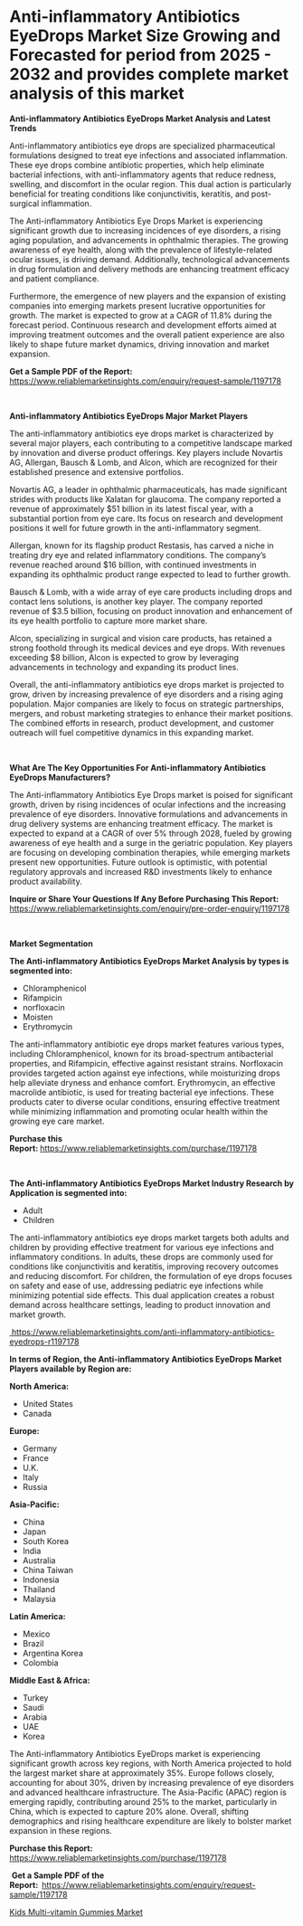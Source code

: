 <p><h1>Anti-inflammatory Antibiotics EyeDrops Market Size Growing and Forecasted for period from 2025 - 2032 and provides complete market analysis of this market</h1></p><p><strong>Anti-inflammatory Antibiotics EyeDrops Market Analysis and Latest Trends</strong></p>
<p><p>Anti-inflammatory antibiotics eye drops are specialized pharmaceutical formulations designed to treat eye infections and associated inflammation. These eye drops combine antibiotic properties, which help eliminate bacterial infections, with anti-inflammatory agents that reduce redness, swelling, and discomfort in the ocular region. This dual action is particularly beneficial for treating conditions like conjunctivitis, keratitis, and post-surgical inflammation.</p><p>The Anti-inflammatory Antibiotics Eye Drops Market is experiencing significant growth due to increasing incidences of eye disorders, a rising aging population, and advancements in ophthalmic therapies. The growing awareness of eye health, along with the prevalence of lifestyle-related ocular issues, is driving demand. Additionally, technological advancements in drug formulation and delivery methods are enhancing treatment efficacy and patient compliance.</p><p>Furthermore, the emergence of new players and the expansion of existing companies into emerging markets present lucrative opportunities for growth. The market is expected to grow at a CAGR of 11.8% during the forecast period. Continuous research and development efforts aimed at improving treatment outcomes and the overall patient experience are also likely to shape future market dynamics, driving innovation and market expansion.</p></p>
<p><strong>Get a Sample PDF of the Report:&nbsp;</strong> <a href="https://www.reliablemarketinsights.com/enquiry/request-sample/1197178?utm_campaign=2531&utm_medium=2&utm_source=Github&utm_content=ia&utm_term=09032025&utm_id=anti-inflammatory-antibiotics-eyedrops">https://www.reliablemarketinsights.com/enquiry/request-sample/1197178</a></p>
<p>&nbsp;</p>
<p><strong>Anti-inflammatory Antibiotics EyeDrops Major Market Players</strong></p>
<p><p>The anti-inflammatory antibiotics eye drops market is characterized by several major players, each contributing to a competitive landscape marked by innovation and diverse product offerings. Key players include Novartis AG, Allergan, Bausch & Lomb, and Alcon, which are recognized for their established presence and extensive portfolios.</p><p>Novartis AG, a leader in ophthalmic pharmaceuticals, has made significant strides with products like Xalatan for glaucoma. The company reported a revenue of approximately $51 billion in its latest fiscal year, with a substantial portion from eye care. Its focus on research and development positions it well for future growth in the anti-inflammatory segment.</p><p>Allergan, known for its flagship product Restasis, has carved a niche in treating dry eye and related inflammatory conditions. The company’s revenue reached around $16 billion, with continued investments in expanding its ophthalmic product range expected to lead to further growth.</p><p>Bausch & Lomb, with a wide array of eye care products including drops and contact lens solutions, is another key player. The company reported revenue of $3.5 billion, focusing on product innovation and enhancement of its eye health portfolio to capture more market share.</p><p>Alcon, specializing in surgical and vision care products, has retained a strong foothold through its medical devices and eye drops. With revenues exceeding $8 billion, Alcon is expected to grow by leveraging advancements in technology and expanding its product lines.</p><p>Overall, the anti-inflammatory antibiotics eye drops market is projected to grow, driven by increasing prevalence of eye disorders and a rising aging population. Major companies are likely to focus on strategic partnerships, mergers, and robust marketing strategies to enhance their market positions. The combined efforts in research, product development, and customer outreach will fuel competitive dynamics in this expanding market.</p></p>
<p>&nbsp;</p>
<p><strong>What Are The Key Opportunities For Anti-inflammatory Antibiotics EyeDrops Manufacturers?</strong></p>
<p><p>The Anti-inflammatory Antibiotics Eye Drops market is poised for significant growth, driven by rising incidences of ocular infections and the increasing prevalence of eye disorders. Innovative formulations and advancements in drug delivery systems are enhancing treatment efficacy. The market is expected to expand at a CAGR of over 5% through 2028, fueled by growing awareness of eye health and a surge in the geriatric population. Key players are focusing on developing combination therapies, while emerging markets present new opportunities. Future outlook is optimistic, with potential regulatory approvals and increased R&D investments likely to enhance product availability.</p></p>
<p><strong>Inquire or Share Your Questions If Any Before Purchasing This Report:</strong> <a href="https://www.reliablemarketinsights.com/enquiry/pre-order-enquiry/1197178?utm_campaign=2531&utm_medium=2&utm_source=Github&utm_content=ia&utm_term=09032025&utm_id=anti-inflammatory-antibiotics-eyedrops">https://www.reliablemarketinsights.com/enquiry/pre-order-enquiry/1197178</a></p>
<p>&nbsp;</p>
<p><strong>Market Segmentation</strong></p>
<p><strong>The Anti-inflammatory Antibiotics EyeDrops Market Analysis by types is segmented into:</strong></p>
<p><ul><li>Chloramphenicol</li><li>Rifampicin</li><li>norfloxacin</li><li>Moisten</li><li>Erythromycin</li></ul></p>
<p><p>The anti-inflammatory antibiotic eye drops market features various types, including Chloramphenicol, known for its broad-spectrum antibacterial properties, and Rifampicin, effective against resistant strains. Norfloxacin provides targeted action against eye infections, while moisturizing drops help alleviate dryness and enhance comfort. Erythromycin, an effective macrolide antibiotic, is used for treating bacterial eye infections. These products cater to diverse ocular conditions, ensuring effective treatment while minimizing inflammation and promoting ocular health within the growing eye care market.</p></p>
<p><strong>Purchase this Report:&nbsp;</strong><a href="https://www.reliablemarketinsights.com/purchase/1197178?utm_campaign=2531&utm_medium=2&utm_source=Github&utm_content=ia&utm_term=09032025&utm_id=anti-inflammatory-antibiotics-eyedrops">https://www.reliablemarketinsights.com/purchase/1197178</a></p>
<p>&nbsp;</p>
<p><strong>The Anti-inflammatory Antibiotics EyeDrops Market Industry Research by Application is segmented into:</strong></p>
<p><ul><li>Adult</li><li>Children</li></ul></p>
<p><p>The anti-inflammatory antibiotics eye drops market targets both adults and children by providing effective treatment for various eye infections and inflammatory conditions. In adults, these drops are commonly used for conditions like conjunctivitis and keratitis, improving recovery outcomes and reducing discomfort. For children, the formulation of eye drops focuses on safety and ease of use, addressing pediatric eye infections while minimizing potential side effects. This dual application creates a robust demand across healthcare settings, leading to product innovation and market growth.</p></p>
<p><a href="https://www.reliablemarketinsights.com/anti-inflammatory-antibiotics-eyedrops-r1197178?utm_campaign=2531&utm_medium=2&utm_source=Github&utm_content=ia&utm_term=09032025&utm_id=anti-inflammatory-antibiotics-eyedrops">&nbsp;https://www.reliablemarketinsights.com/anti-inflammatory-antibiotics-eyedrops-r1197178</a></p>
<p><strong>In terms of Region, the Anti-inflammatory Antibiotics EyeDrops Market Players available by Region are:</strong></p>
<p>
    <p> <strong> North America: </strong>
        <ul>
            <li>United States</li>
            <li>Canada</li>
        </ul>
        </p> 
    <p> <strong> Europe: </strong>
        <ul>
            <li>Germany</li>
            <li>France</li>
            <li>U.K.</li>
            <li>Italy</li>
            <li>Russia</li>
        </ul>
        </p> 
    <p> <strong> Asia-Pacific: </strong>
        <ul>
            <li>China</li>
            <li>Japan</li>
            <li>South Korea</li>
            <li>India</li>
            <li>Australia</li>
            <li>China Taiwan</li>
            <li>Indonesia</li>
            <li>Thailand</li>
            <li>Malaysia</li>
        </ul>
        </p> 
    <p> <strong> Latin America: </strong>
        <ul>
            <li>Mexico</li>
            <li>Brazil</li>
            <li>Argentina Korea</li>
            <li>Colombia</li>
        </ul>
        </p> 
    <p> <strong> Middle East & Africa: </strong>
        <ul>
            <li>Turkey</li>
            <li>Saudi</li>
            <li>Arabia</li>
            <li>UAE</li>
            <li>Korea</li>
        </ul>
    </p>
    </p>
<p><p>The Anti-inflammatory Antibiotics EyeDrops market is experiencing significant growth across key regions, with North America projected to hold the largest market share at approximately 35%. Europe follows closely, accounting for about 30%, driven by increasing prevalence of eye disorders and advanced healthcare infrastructure. The Asia-Pacific (APAC) region is emerging rapidly, contributing around 25% to the market, particularly in China, which is expected to capture 20% alone. Overall, shifting demographics and rising healthcare expenditure are likely to bolster market expansion in these regions.</p></p>
<p><strong>Purchase this Report: </strong><a href="https://www.reliablemarketinsights.com/purchase/1197178?utm_campaign=2531&utm_medium=2&utm_source=Github&utm_content=ia&utm_term=09032025&utm_id=anti-inflammatory-antibiotics-eyedrops">https://www.reliablemarketinsights.com/purchase/1197178</a></p>
<p>&nbsp;<strong>Get a Sample PDF of the Report:&nbsp;&nbsp;</strong><a href="https://www.reliablemarketinsights.com/enquiry/request-sample/1197178?utm_campaign=2531&utm_medium=2&utm_source=Github&utm_content=ia&utm_term=09032025&utm_id=anti-inflammatory-antibiotics-eyedrops">https://www.reliablemarketinsights.com/enquiry/request-sample/1197178</a></p>
<p><strong></strong></p>
<p><p><a href="https://github.com/techerghalim/Market-Research-Report-List-1/blob/main/kids-multi-vitamin-gummies-market.md?utm_campaign=2531&utm_medium=2&utm_source=Github&utm_content=ia&utm_term=09032025&utm_id=anti-inflammatory-antibiotics-eyedrops">Kids Multi-vitamin Gummies Market</a></p></p>